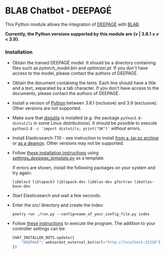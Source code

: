 # BLAB Chatbot - DEEPAGÉ

This Python module allows the integration of [DEEPAGÉ](../../../deepage) with
[BLAB](../../../blab-controller).

**Currently, the Python versions supported by this module are {_v_ | 3.8.1 ≤ _v_ < 3.9}.**
<!-- At the time of writing, apparently the latest Haystack version requires
     an old version of Elasticsearch, which does not support Python 3.10 -->

### Installation

- Obtain the trained DEEPAGÉ model.
  It should be a directory containing files such as *pytorch_model.bin* and *optimizer.pt*.
  If you don't have access to the model, please contact the authors of DEEPAGÉ.

- Obtain the document containing the texts.
  Each line should have a title and a text, separated by a tab character.
  If you don't have access to the documents, please contact the authors of DEEPAGÉ.

- Install a version of
  [Python](https://www.python.org/downloads/release/python-3816/) between 3.8.1 (inclusive)
  and 3.9 (exclusive).
  Other versions are not supported.

- Make sure that [distutils](https://docs.python.org/3/library/distutils.html) is installed
  (e.g. the package `python3.8-distutils` in some Linux distributions). It should be possible
  to execute `python3.8 -c 'import distutils; print("OK")'` without errors.

- Install Elasticsearch 7.10 - see instruction to install
  [from a .tar.gz archive](https://www.elastic.co/guide/en/elasticsearch/reference/7.10/targz.html)
  or [as a deamon](https://www.elastic.co/guide/en/elasticsearch/reference/7.10/deb.html).
  Other versions may not be supported.

- Follow [these installation instructions](../../../blab-chatbot-bot-client/blob/main/INSTALL.md)
  using [*settings_deepage_template.py*](settings_deepage_TEMPLATE.py) as a template.

  If errors are shown, install the following packages on your system and try again:

  ```
  libblas3 liblapack3 liblapack-dev libblas-dev gfortran libatlas-base-dev
  ```

- Start Elasticsearch and wait a few seconds.

- Enter the *src/* directory and create the index:

  ```shell
  poetry run ./run.py --config=name_of_your_config_file.py index
  ```

- Follow [these instructions](../../../blab-chatbot-bot-client/blob/main/RUN.md) to execute the
  program. The addition to your controller settings can be:

  ```python
  CHAT_INSTALLED_BOTS.update({
      "DEEPAGÉ": websocket_external_bot(url="http://localhost:25226"),
  })
  ```
